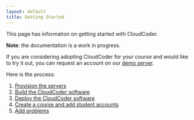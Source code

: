 ```yaml
---
layout: default
title: Getting Started
---
```

This page has information on getting started with CloudCoder.

**Note**: the documentation is a work in progress.

If you are considering adopting CloudCoder for your course and
would like to try it out, you can request an account on
our [demo server](demo.html).

Here is the process:

1. [Provision the servers](install/servers.html)
2. [Build the CloudCoder software](install/build.html)
3. [Deploy the CloudCoder software](install/deploy.html)
4. [Create a course and add student accounts](install/course.html)
5. [Add problems](install/problems.html)

